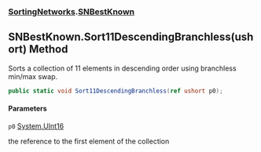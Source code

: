 ### [SortingNetworks](SortingNetworks.md 'SortingNetworks').[SNBestKnown](SortingNetworks.SNBestKnown.md 'SortingNetworks.SNBestKnown')

## SNBestKnown.Sort11DescendingBranchless(ushort) Method

Sorts a collection of 11 elements in descending order using branchless min/max swap.

```csharp
public static void Sort11DescendingBranchless(ref ushort p0);
```
#### Parameters

<a name='SortingNetworks.SNBestKnown.Sort11DescendingBranchless(ushort).p0'></a>

`p0` [System.UInt16](https://docs.microsoft.com/en-us/dotnet/api/System.UInt16 'System.UInt16')

the reference to the first element of the collection